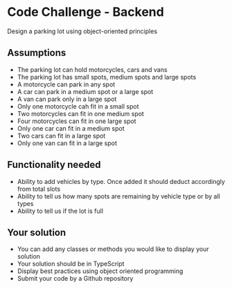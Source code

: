 ﻿# Code Challenge - Backend

Design a parking lot using object-oriented principles

## Assumptions  

- The parking lot can hold motorcycles, cars and vans
- The parking lot has small spots, medium spots and large spots
- A motorcycle can park in any spot
- A car can park in a medium spot or a large spot
- A van can park only in a large spot
- Only one motorcycle cah fit in a small spot
- Two motorcycles can fit in one medium spot
- Four motorcycles can fit in one large spot
- Only one car can fit in a medium spot
- Two cars can fit in a large spot
- Only one van can fit in a large spot

## Functionality needed

- Ability to add vehicles by type. Once added it should deduct accordingly from total slots
- Ability to tell us how many spots are remaining by vehicle type or by all types
- Ability to tell us if the lot is full

## Your solution

- You can add any classes or methods you would like to display your solution
- Your solution should be in TypeScript 
- Display best practices using object oriented programming
- Submit your code by a Github repository

